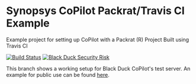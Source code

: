 # Synopsys CoPilot Packrat/Travis CI Example
Example project for setting up CoPilot with a Packrat (R) Project Built using Travis CI

[![Build Status](https://travis-ci.com/BlackDuckCoPilot/example-packrat-travis.svg?branch=test)](https://travis-ci.com/BlackDuckCoPilot/example-packrat-travis) [![Black Duck Security Risk](https://test.duckbuild.io/github/repos/BlackDuckCoPilot/example-packrat-travis/branches/test/badge-risk.svg)](https://test.duckbuild.io/github/repos/BlackDuckCoPilot/example-packrat-travis/branches/test)

This branch shows a working setup for Black Duck CoPilot's test server. An example for public use can be found [here](https://github.com/BlackDuckCoPilot/example-packrat-travis).
